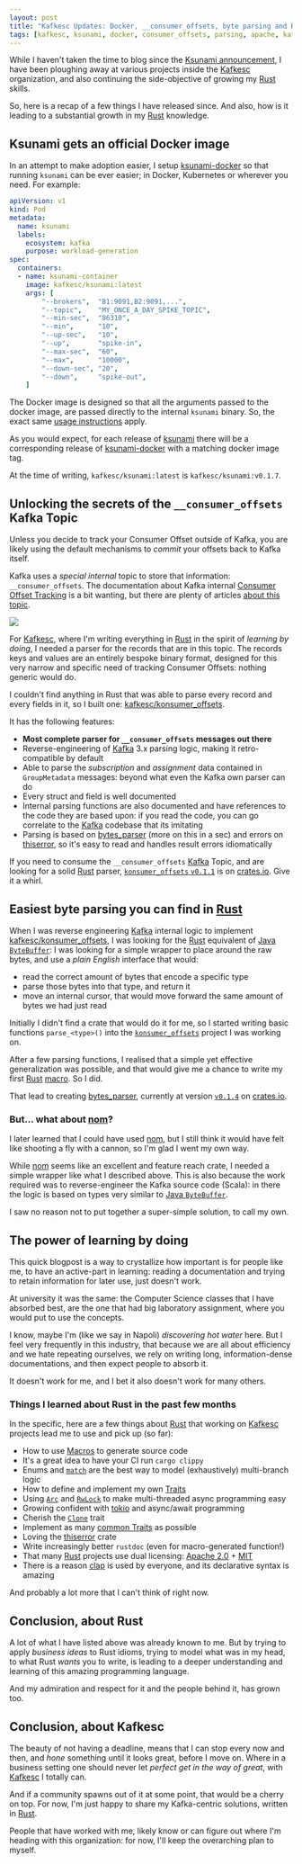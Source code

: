 ```yaml
---
layout: post
title: "Kafkesc Updates: Docker, __consumer_offsets, byte parsing and Rust"
tags: [kafkesc, ksunami, docker, consumer_offsets, parsing, apache, kafka, opensource, projects, rust]
---
```


While I haven't taken the time to blog since the [Ksunami announcement],
I have been ploughing away at various projects inside the [Kafkesc] organization,
and also continuing the side-objective of growing my [Rust] skills.

So, here is a recap of a few things I have released since. And also,
how is it leading to a substantial growth in my [Rust] knowledge.

## Ksunami gets an official Docker image

In an attempt to make adoption easier, I setup [ksunami-docker] so that running
`ksunami` can be ever easier; in Docker, Kubernetes or wherever you
need. For example:

```yaml
apiVersion: v1
kind: Pod
metadata:
  name: ksunami
  labels:
    ecosystem: kafka
    purpose: workload-generation
spec:
  containers:
  - name: ksunami-container
    image: kafkesc/ksunami:latest
    args: [
        "--brokers",  "B1:9091,B2:9091,...",
        "--topic",    "MY_ONCE_A_DAY_SPIKE_TOPIC",
        "--min-sec",  "86310",
        "--min",      "10",
        "--up-sec",   "10",
        "--up",       "spike-in",
        "--max-sec",  "60",
        "--max",      "10000",
        "--down-sec", "20",
        "--down",     "spike-out",
    ]
```

The Docker image is designed so that all the arguments passed to the docker image,
are passed directly to the internal `ksunami` binary. So, the exact same
[usage instructions](https://github.com/kafkesc/ksunami#usage) apply.

As you would expect, for each release of [ksunami] there will be a corresponding
release of [ksunami-docker] with a matching docker image tag.

At the time of writing, `kafkesc/ksunami:latest` is `kafkesc/ksunami:v0.1.7`.

## Unlocking the secrets of the `__consumer_offsets` Kafka Topic

Unless you decide to track your Consumer Offset outside of Kafka, you are likely
using the default mechanisms to _commit_ your offsets back to Kafka itself.

Kafka uses a _special internal_ topic to store that information:
`__consumer_offsets`. The documentation about Kafka internal 
[Consumer Offset Tracking] is a bit wanting, but there are plenty of articles
[about this topic](https://www.google.com/search?q=parsing+__consumer_offsets).

![](https://kafka.apache.org/0110/images/log_consumer.png)

For [Kafkesc], where I'm writing everything in [Rust] in the spirit of
_learning by doing_, I needed a parser for the records that are in this topic.
The records keys and values are an entirely bespoke binary format, designed
for this very narrow and specific need of tracking Consumer Offsets: nothing
generic would do.

I couldn't find anything in Rust that was able to parse every record and
every fields in it, so I built one: [kafkesc/konsumer_offsets].

It has the following features:

* **Most complete parser for `__consumer_offsets` messages out there**
* Reverse-engineering of [Kafka] 3.x parsing logic, making it retro-compatible
  by default
* Able to parse the _subscription_ and _assignment_ data contained in
  `GroupMetadata` messages: beyond what even the Kafka own parser can do
* Every struct and field is well documented
* Internal parsing functions are also documented and have references to the code
  they are based upon: if you read the code, you can go correlate to the [Kafka]
  codebase that its imitating
* Parsing is based on [bytes_parser] (more on this in a sec)
  and errors on [thiserror], so it's easy to read and handles result
  errors idiomatically

If you need to consume the `__consumer_offsets` [Kafka] Topic, and are looking
for a solid [Rust] parser,
[`konsumer_offsets` `v0.1.1`](https://crates.io/crates/konsumer_offsets) is on
[crates.io]. Give it a whirl.

## Easiest byte parsing you can find in [Rust]

When I was reverse engineering [Kafka] internal logic to implement
[kafkesc/konsumer_offsets], I was looking for the [Rust] equivalent of
[Java `ByteBuffer`]: I was looking for a simple wrapper to place around the
raw bytes, and use a _plain English_ interface that would:

* read the correct amount of bytes that encode a specific type
* parse those bytes into that type, and return it
* move an internal cursor, that would move forward the same amount of bytes we
  had just read

Initially I didn't find a crate that would do it for me, so I started
writing basic functions `parse_<type>()` into the
[`konsumer_offsets`](https://crates.io/crates/konsumer_offsets) project
I was working on.

After a few parsing functions, I realised that a simple yet effective generalization
was possible, and that would give me a chance to write my first [Rust]
[macro]. So I did.

That lead to creating [bytes_parser], currently at version
[`v0.1.4`](https://crates.io/crates/bytes_parser) on [crates.io].

### But... what about [nom]?

I later learned that I could have used [nom], but I still think it would have
felt like shooting a fly with a cannon, so I'm glad I went my own way.

While [nom] seems like an excellent and feature reach crate, I needed a simple
wrapper like what I described above. This is also because the work required
was to reverse-engineer the Kafka source code (Scala): in there the logic is
based on types very similar to [Java `ByteBuffer`].

I saw no reason not to put together a super-simple solution, to call my own.

## The power of learning by doing

This quick blogpost is a way to crystallize how important is for people like me,
to have an active-part in learning: reading a documentation and trying to
retain information for later use, just doesn't work.

At university it was the same: the Computer Science classes that I have absorbed
best, are the one that had big laboratory assignment, where you would put to
use the concepts.

I know, maybe I'm (like we say in Napoli) _discovering hot water_ here. But
I feel very frequently in this industry, that because we are all about efficiency
and we hate repeating ourselves, we rely on writing long, information-dense
documentations, and then expect people to absorb it.

It doesn't work for me, and I bet it also doesn't work for many others.

### Things I learned about Rust in the past few months

In the specific, here are a few things about [Rust] that working on [Kafkesc]
projects lead me to use and pick up (so far):

* How to use [Macros] to generate source code
* It's a great idea to have your CI run `cargo clippy`
* Enums and [`match`] are the best way to model (exhaustively) multi-branch logic
* How to define and implement my own [Traits]
* Using [`Arc`] and [`RwLock`] to make multi-threaded async programming easy
* Growing confident with [tokio] and async/await programming
* Cherish the [`Clone`] trait
* Implement as many [common Traits] as possible
* Loving the [thiserror] crate
* Write increasingly better `rustdoc` (even for macro-generated function!)
* That many [Rust] projects use dual licensing: [Apache 2.0] + [MIT]
* There is a reason [clap] is used by everyone, and its declarative syntax is amazing

And probably a lot more that I can't think of right now.

## Conclusion, about Rust

A lot of what I have listed above was already known to me. But by trying to
apply _business ideas_ to Rust idioms, trying to model what was in my head,
to what Rust _wants_ you to write, is leading to a deeper understanding and
learning of this amazing programming language.

And my admiration and respect for it and the people behind it, has grown too.

## Conclusion, about Kafkesc

The beauty of not having a deadline, means that I can stop every now and then,
and _hone_ something until it looks great, before I move on. Where in a business
setting one should never let _perfect get in the way of great_, with [Kafkesc]
I totally can.

And if a community spawns out of it at some point, that would be a cherry on top.
For now, I'm just happy to share my Kafka-centric solutions, written in [Rust].

People that have worked with me, likely know or can figure out where I'm heading
with this organization: for now, I'll keep the overarching plan to myself. 

[Ksunami announcement]: https://ivandemarino.me/2022/12/announcing-ksunami
[Kafkesc]: https://github.com/kafkesc
[ksunami-docker]: https://github.com/kafkesc/ksunami-docker
[ksunami]: https://github.com/kafkesc/ksunami
[Consumer Offset Tracking]: https://kafka.apache.org/documentation/#impl_offsettracking
[kafkesc/konsumer_offsets]: https://github.com/kafkesc/konsumer_offsets
[bytes_parser]: https://github.com/detro/bytes_parser
[thiserror]: https://crates.io/crates/thiserror
[Kafka]: https://kafka.apache.org/
[Rust]: https://www.rust-lang.org/
[Java `ByteBuffer`]: https://docs.oracle.com/en/java/javase/19/docs/api/java.base/java/nio/ByteBuffer.html
[nom]: https://crates.io/crates/nom
[bytes_parser]: https://github.com/detro/bytes_parser
[`Arc`]: https://doc.rust-lang.org/std/sync/struct.Arc.html
[`RwLock`]: https://doc.rust-lang.org/std/sync/struct.RwLock.html
[`Clone`]: https://doc.rust-lang.org/std/clone/trait.Clone.html
[Macros]: https://doc.rust-lang.org/book/ch19-06-macros.html
[macro]: https://doc.rust-lang.org/book/ch19-06-macros.html
[`match`]: https://doc.rust-lang.org/book/ch06-02-match.html
[Traits]: https://doc.rust-lang.org/book/ch10-02-traits.html
[common Traits]: https://stevedonovan.github.io/rustifications/2018/09/08/common-rust-traits.html
[Apache 2.0]: http://www.apache.org/licenses/LICENSE-2.0
[MIT]: http://opensource.org/licenses/MIT
[clap]: https://crates.io/crates/clap
[tokio]: https://crates.io/crates/tokio
[crates.io]: https://crates.io
